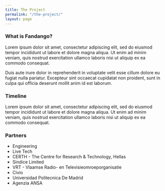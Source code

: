 ```yaml
---
title: The Project
permalink: "/the-project/"
layout: page
---
```


### What is Fandango?

Lorem ipsum dolor sit amet, consectetur adipiscing elit, sed do eiusmod tempor incididunt ut labore et dolore magna aliqua. Ut enim ad minim veniam, quis nostrud exercitation ullamco laboris nisi ut aliquip ex ea commodo consequat.

Duis aute irure dolor in reprehenderit in voluptate velit esse cillum dolore eu fugiat nulla pariatur. Excepteur sint occaecat cupidatat non proident, sunt in culpa qui officia deserunt mollit anim id est laborum.


### Timeline

Lorem ipsum dolor sit amet, consectetur adipiscing elit, sed do eiusmod tempor incididunt ut labore et dolore magna aliqua. Ut enim ad minim veniam, quis nostrud exercitation ullamco laboris nisi ut aliquip ex ea commodo consequat.


### Partners

- Engineering
- Live Tech
- CERTH - The Centre for Research & Technology, Hellas
- Sindice Limited
- VRT - Vlaamse Radio- en Televisieomroeporganisatie
- Civio
- Universidad Politecnica De Madrid
- Agenzia ANSA
